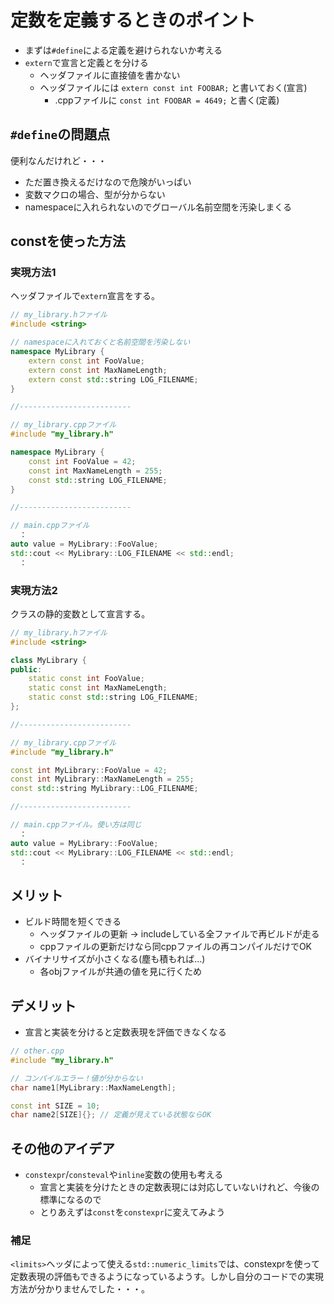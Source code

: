 # 定数を定義するときのポイント

* まずは`#define`による定義を避けられないか考える
* `extern`で宣言と定義とを分ける
    * ヘッダファイルに直接値を書かない
    * ヘッダファイルには `extern const int FOOBAR;` と書いておく(宣言)
        * .cppファイルに `const int FOOBAR = 4649;` と書く(定義)

## `#define`の問題点

便利なんだけれど・・・

* ただ置き換えるだけなので危険がいっぱい
* 変数マクロの場合、型が分からない
* namespaceに入れられないのでグローバル名前空間を汚染しまくる

## constを使った方法

### 実現方法1

ヘッダファイルで`extern`宣言をする。
```cpp
// my_library.hファイル
#include <string>

// namespaceに入れておくと名前空間を汚染しない
namespace MyLibrary {
    extern const int FooValue;
    extern const int MaxNameLength;
    extern const std::string LOG_FILENAME;
}

//-------------------------

// my_library.cppファイル
#include "my_library.h"

namespace MyLibrary {
    const int FooValue = 42;
    const int MaxNameLength = 255;
    const std::string LOG_FILENAME;
}

//-------------------------

// main.cppファイル
  ：
auto value = MyLibrary::FooValue;
std::cout << MyLibrary::LOG_FILENAME << std::endl;
  ：
```

### 実現方法2

クラスの静的変数として宣言する。

```cpp
// my_library.hファイル
#include <string>

class MyLibrary {
public:
    static const int FooValue;
    static const int MaxNameLength;
    static const std::string LOG_FILENAME;
};

//-------------------------

// my_library.cppファイル
#include "my_library.h"

const int MyLibrary::FooValue = 42;
const int MyLibrary::MaxNameLength = 255;
const std::string MyLibrary::LOG_FILENAME;

//-------------------------

// main.cppファイル。使い方は同じ
  ：
auto value = MyLibrary::FooValue;
std::cout << MyLibrary::LOG_FILENAME << std::endl;
  ：
```

## メリット

* ビルド時間を短くできる
    * ヘッダファイルの更新 → includeしている全ファイルで再ビルドが走る
    * cppファイルの更新だけなら同cppファイルの再コンパイルだけでOK
* バイナリサイズが小さくなる(塵も積もれば…)
    * 各objファイルが共通の値を見に行くため

## デメリット

* 宣言と実装を分けると定数表現を評価できなくなる

```cpp
// other.cpp
#include "my_library.h"

// コンパイルエラー！値が分からない
char name1[MyLibrary::MaxNameLength];

const int SIZE = 10;
char name2[SIZE]{}; // 定義が見えている状態ならOK
```

## その他のアイデア

* `constexpr`/`consteval`や`inline`変数の使用も考える
    * 宣言と実装を分けたときの定数表現には対応していないけれど、今後の標準になるので
    * とりあえずは`const`を`constexpr`に変えてみよう

### 補足

`<limits>`ヘッダによって使える`std::numeric_limits`では、constexprを使って定数表現の評価もできるようになっているようす。しかし自分のコードでの実現方法が分かりませんでした・・・。
